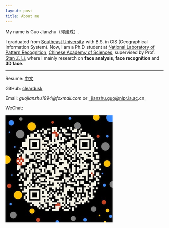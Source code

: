 ```yaml
---
layout: post
title: About me
---
```


My name is Guo Jianzhu（郭建珠）.

I graduated from [Southeast University](http://www.seu.edu.cn/) with B.S. in GIS (Geographical Information System).
Now, I am a Ph.D student at [National Laboratory of Pattern Recognition](http://www.nlpr.ia.ac.cn/nlpren/EN/volumn/home.shtml), [Chinese Academy of Sciences](http://english.cas.cn/), supervised by Prof. [Stan Z. Li](http://www.cbsr.ia.ac.cn/users/szli/), where I mainly research on **face analysis**, **face recognition** and **3D face**.

---

Resume: [中文](assets/files/resume_zh.pdf)

GitHub: [cleardusk](https://github.com/cleardusk)

Email: _guojianzhu1994@foxmail.com_ or _jianzhu.guo@nlpr.ia.ac.cn_

WeChat: 

![](assets/pics/qrcode_me.jpg)
